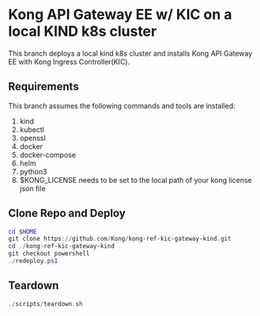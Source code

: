 # Kong API Gateway EE w/ KIC on a local KIND k8s cluster
This branch deploys a local kind k8s cluster and installs Kong API Gateway EE with Kong Ingress Controller(KIC).

## Requirements
This branch assumes the following commands and tools are installed:
1. kind
2. kubectl
3. openssl
4. docker
5. docker-compose
6. helm
7. python3
8. $KONG_LICENSE needs to be set to the local path of your kong license json file

## Clone Repo and Deploy
```powershell
cd $HOME
git clone https://github.com/Kong/kong-ref-kic-gateway-kind.git
cd ./kong-ref-kic-gateway-kind
git checkout powershell
./redeploy.ps1
```

## Teardown
```powershell
./scripts/teardown.sh
```
